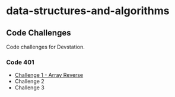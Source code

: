 # data-structures-and-algorithms

## Code Challenges

Code challenges for Devstation.

### Code 401

* [Challenge 1 - Array Reverse](https://github.com/calvincheng919/data-structures-and-algorithms/tree/master/code-challenges/401/arrayReverse)
* Challenge 2
* Challenge 3
